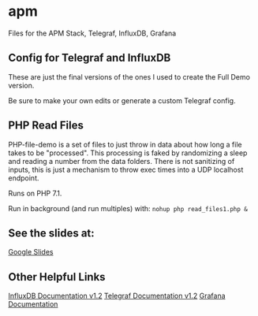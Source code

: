 # apm
Files for the APM Stack, Telegraf, InfluxDB, Grafana

## Config for Telegraf and InfluxDB
These are just the final versions of the ones I used to
create the Full Demo version.

Be sure to make your own edits or generate a custom
Telegraf config.

## PHP Read Files
PHP-file-demo is a set of files to just throw in data about
how long a file takes to be "processed". This processing is
faked by randomizing a sleep and reading a number from the
data folders. There is not sanitizing of inputs, this is just
a mechanism to throw exec times into a UDP localhost endpoint.

Runs on PHP 7.1.

Run in background (and run multiples) with:
`nohup php read_files1.php &`

## See the slides at:
[Google Slides](https://docs.google.com/presentation/d/1ce_sEqjtOWH22DmGUx8yhnbPm-1KgoiZJehPmXpBRjQ/edit?usp=sharing)

## Other Helpful Links
[InfluxDB Documentation v1.2](https://docs.influxdata.com/influxdb/v1.2/)
[Telegraf Documentation v1.2](https://docs.influxdata.com/telegraf/v1.2/)
[Grafana Documentation](http://docs.grafana.org/)
